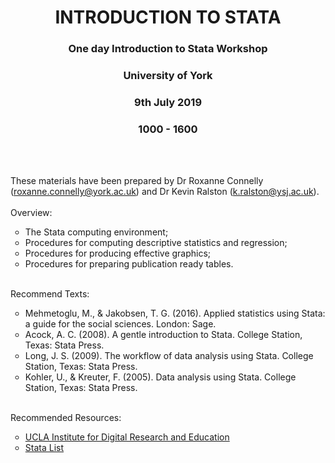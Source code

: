 <h1 align="center">INTRODUCTION TO STATA</h1>

<h3 align="center">
One day Introduction to Stata Workshop </h3>
<h3 align="center">
University of York</h3>
<h3 align="center">
9th July 2019</h3>
<h3 align="center">
1000 - 1600</h3>
 <br><br>
 
 These materials have been prepared by Dr Roxanne Connelly (roxanne.connelly@york.ac.uk) and Dr Kevin Ralston (k.ralston@ysj.ac.uk).
 <br><br>
Overview:
<ul style="list-style-type:circle;">
  <li>The Stata computing environment;</li>
  <li>Procedures for computing descriptive statistics and regression;</li>
  <li>Procedures for producing effective graphics;</li>
  <li>Procedures for preparing publication ready tables.</li>
</ul>
 <br>
Recommend Texts:
<ul style="list-style-type:circle;">
  <li>Mehmetoglu, M., & Jakobsen, T. G. (2016). Applied statistics using Stata: a guide for the social sciences. London: Sage.</li>
  <li>Acock, A. C. (2008). A gentle introduction to Stata. College Station, Texas: Stata Press.</li>
  <li>Long, J. S. (2009). The workflow of data analysis using Stata. College Station, Texas: Stata Press.</li>
  <li>Kohler, U., & Kreuter, F. (2005). Data analysis using Stata. College Station, Texas: Stata Press.</li>
</ul>
<br>
Recommended Resources:
<ul style="list-style-type:circle;">
  <li><a href="https://stats.idre.ucla.edu/stata/">UCLA Institute for Digital Research and Education</a></li>
  <li><a href="https://www.statalist.org/">Stata List</a></li>
</ul>


